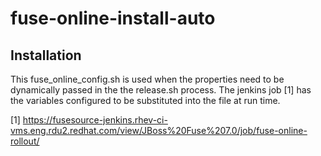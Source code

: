 # fuse-online-install-auto


## Installation

This fuse_online_config.sh is used when the properties need to be dynamically passed in the the release.sh process. 
The jenkins job [1] has the variables configured to be substituted into the file at run time.

[1]  https://fusesource-jenkins.rhev-ci-vms.eng.rdu2.redhat.com/view/JBoss%20Fuse%207.0/job/fuse-online-rollout/
